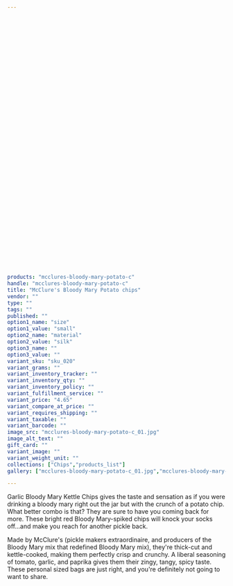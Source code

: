 ```yaml
---
 

 

 

 

 

 

 

 

 

 

 

 

 

 

 

 

 

 

 

 

 

products: "mcclures-bloody-mary-potato-c"
handle: "mcclures-bloody-mary-potato-c"
title: "McClure's Bloody Mary Potato chips"
vendor: ""
type: ""
tags: ""
published: ""
option1_name: "size"
option1_value: "small"
option2_name: "material"
option2_value: "silk"
option3_name: ""
option3_value: ""
variant_sku: "sku_020"
variant_grams: ""
variant_inventory_tracker: ""
variant_inventory_qty: ""
variant_inventory_policy: ""
variant_fulfillment_service: ""
variant_price: "4.65"
variant_compare_at_price: ""
variant_requires_shipping: ""
variant_taxable: ""
variant_barcode: ""
image_src: "mcclures-bloody-mary-potato-c_01.jpg"
image_alt_text: ""
gift_card: ""
variant_image: ""
variant_weight_unit: ""
collections: ["Chips","products_list"]
gallery: ["mcclures-bloody-mary-potato-c_01.jpg","mcclures-bloody-mary-potato-c_02.jpg"]

---
```



Garlic Bloody Mary Kettle Chips gives the taste and sensation as if you were drinking a bloody mary right out the jar but with the crunch of a potato chip. What better combo is that? They are sure to have you coming back for more.
These bright red Bloody Mary-spiked chips will knock your socks off...and make you reach for another pickle back.

Made by McClure's (pickle makers extraordinaire, and producers of the Bloody Mary mix that redefined Bloody Mary mix), they're thick-cut and kettle-cooked, making them perfectly crisp and crunchy. A liberal seasoning of tomato, garlic, and paprika gives them their zingy, tangy, spicy taste. These personal sized bags are just right, and you're definitely not going to want to share.